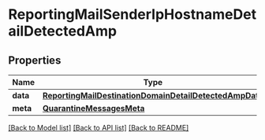 # ReportingMailSenderIpHostnameDetailDetectedAmp

## Properties
Name | Type | Description | Notes
------------ | ------------- | ------------- | -------------
**data** | [**ReportingMailDestinationDomainDetailDetectedAmpData**](ReportingMailDestinationDomainDetailDetectedAmpData.md) |  | [optional] 
**meta** | [**QuarantineMessagesMeta**](QuarantineMessagesMeta.md) |  | [optional] 

[[Back to Model list]](../README.md#documentation-for-models) [[Back to API list]](../README.md#documentation-for-api-endpoints) [[Back to README]](../README.md)

